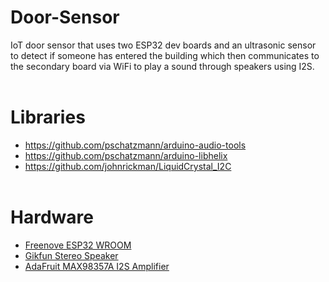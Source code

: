 # Door-Sensor
IoT door sensor that uses two ESP32 dev boards and an ultrasonic sensor to detect if someone has entered the building which then communicates to the secondary board via WiFi to play a sound through speakers using I2S.
<br><br>

# Libraries
- https://github.com/pschatzmann/arduino-audio-tools
- https://github.com/pschatzmann/arduino-libhelix
- https://github.com/johnrickman/LiquidCrystal_I2C
<br><br>

# Hardware
- [Freenove ESP32 WROOM](https://www.amazon.ca/dp/B0C9THDPXP)
- [Gikfun Stereo Speaker](https://www.amazon.ca/dp/B01CHYIU26)
- [AdaFruit MAX98357A I2S Amplifier](https://www.amazon.ca/dp/B01K5GCFA6)
